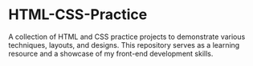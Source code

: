 # HTML-CSS-Practice
A collection of HTML and CSS practice projects to demonstrate various techniques, layouts, and designs. This repository serves as a learning resource and a showcase of my front-end development skills.
